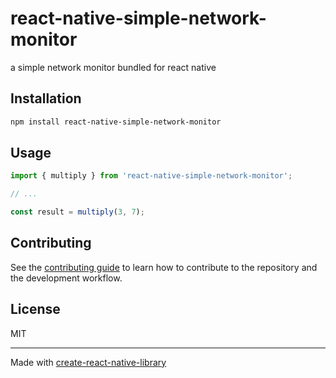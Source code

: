 # react-native-simple-network-monitor

a simple network monitor bundled for react native

## Installation

```sh
npm install react-native-simple-network-monitor
```

## Usage


```js
import { multiply } from 'react-native-simple-network-monitor';

// ...

const result = multiply(3, 7);
```


## Contributing

See the [contributing guide](CONTRIBUTING.md) to learn how to contribute to the repository and the development workflow.

## License

MIT

---

Made with [create-react-native-library](https://github.com/callstack/react-native-builder-bob)
